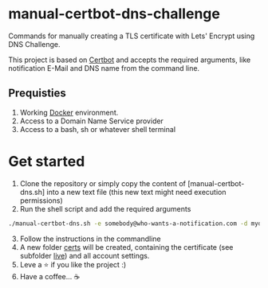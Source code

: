 # manual-certbot-dns-challenge
Commands for manually creating a TLS certificate with Lets' Encrypt using DNS Challenge.

This project is based on [Certbot](https://hub.docker.com/r/certbot/certbot/) and accepts the required arguments, like notification E-Mail and DNS name from the command line.

## Prequisties
1. Working [Docker](https://docs.docker.com/get-docker/) environment.
2. Access to a Domain Name Service provider
3. Access to a bash, sh or whatever shell terminal

# Get started
1. Clone the repository or simply copy the content of [manual-certbot-dns.sh] into a new text file (this new text might need execution permissions)
2. Run the shell script and add the required arguments

```sh
./manual-certbot-dns.sh -e somebody@who-wants-a-notification.com -d mydomain.example.com
```
3. Follow the instructions in the commandline
4. A new folder [certs](./certs/) will be created, containing the certificate (see subfolder [live](./certs/live/)) and all account settings.
5. Leve a ⭐️ if you like the project :)
6. Have a coffee... ☕️

